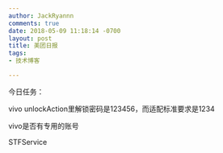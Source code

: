 ```yaml
---
author: JackRyannn
comments: true
date: 2018-05-09 11:18:14 -0700
layout: post
title: 美团日报
tags:
- 技术博客

---  
```

今日任务：

vivo unlockAction里解锁密码是123456，而适配标准要求是1234

vivo是否有专用的账号

STFService

